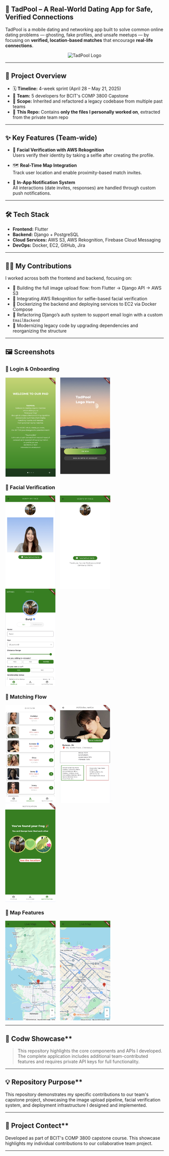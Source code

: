 ## 📱 TadPool – A Real-World Dating App for Safe, Verified Connections

TadPool is a mobile dating and networking app built to solve common online dating problems — ghosting, fake profiles, and unsafe meetups — by focusing on **verified, location-based matches** that encourage **real-life connections**.

<p align="center">
  <img src="https://github.com/user-attachments/assets/945ee114-4393-497e-8e7e-e24fbd4417b1" alt="TadPool Logo" width="360" />
</p>


---

## 🚀 Project Overview

- 🗓️ **Timeline:** 4-week sprint (April 28 – May 21, 2025)  
- 👥 **Team:** 5 developers for BCIT's COMP 3800 Capstone  
- 🧠 **Scope:** Inherited and refactored a legacy codebase from multiple past teams  
- 📂 **This Repo:** Contains **only the files I personally worked on**, extracted from the private team repo

---

## ✨ Key Features (Team-wide)

- 🧠 **Facial Verification with AWS Rekognition**  
  Users verify their identity by taking a selfie after creating the profile.

- 🗺️ **Real-Time Map Integration**  
  Track user location and enable proximity-based match invites.

- 🔔 **In-App Notification System**  
  All interactions (date invites, responses) are handled through custom push notifications.


---

## 🛠 Tech Stack

- **Frontend:** Flutter  
- **Backend:** Django + PostgreSQL  
- **Cloud Services:** AWS S3, AWS Rekognition, Firebase Cloud Messaging  
- **DevOps:** Docker, EC2, GitHub, Jira

---

## 👩‍💻 My Contributions

I worked across both the frontend and backend, focusing on:

- 📸 Building the full image upload flow: from Flutter → Django API → AWS S3
- 🧠 Integrating AWS Rekognition for selfie-based facial verification
- 🐳 Dockerizing the backend and deploying services to EC2 via Docker Compose
- 🔑 Refactoring Django’s auth system to support email login with a custom `EmailBackend`
- 🧼 Modernizing legacy code by upgrading dependencies and reorganizing the structure

---

## 🖼️ Screenshots

### 🔐 Login & Onboarding
<p>
  <img src="./screenshots/intro.png" width="160" style="vertical-align: top; margin-right:10px;" />
  <img src="./screenshots/login.png" width="160" style="vertical-align: top;" />
</p>

### 🧠 Facial Verification
<p>
  <img src="./screenshots/rekognition.png" width="160" style="vertical-align: top; margin-right:10px;" />
  <img src="./screenshots/verified.png" width="160" style="vertical-align: top; margin-right:10px;" />
  <img src="./screenshots/verified_user.png" width="160" style="vertical-align: top;" />
</p>

### 🤝 Matching Flow
<p>
  <img src="./screenshots/discover.png" width="160" style="vertical-align: top; margin-right:10px;" />
  <img src="./screenshots/personal.png" width="160" style="vertical-align: top; margin-right:10px;" />
  <img src="./screenshots/map_matching.png" width="160" style="vertical-align: top;" />
</p>

### 📍 Map Features
<p>
  <img src="./screenshots/map.png" width="160" style="vertical-align: top; margin-right:10px;" />
  <img src="./screenshots/livemap.png" width="160" style="vertical-align: top;" />
</p>

---

## 🔧 Codw Showcase**

> This repository highlights the core components and APIs I developed. The complete application includes additional team-contributed features and requires private API keys for full functionality.

---

## 💡 Repository Purpose**

This repository demonstrates my specific contributions to our team's capstone project, showcasing the image upload pipeline, facial verification system, and deployment infrastructure I designed and implemented.

---

## 📝 Project Contect**

Developed as part of BCIT's COMP 3800 capstone course. This showcase highlights my individual contributions to our collaborative team project.

---
